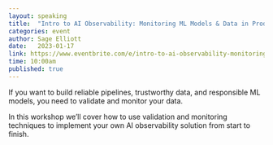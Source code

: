 ```yaml
---
layout: speaking
title:  "Intro to AI Observability: Monitoring ML Models & Data in Production - Workshop"
categories: event
author: Sage Elliott
date:   2023-01-17
link: https://www.eventbrite.com/e/intro-to-ai-observability-monitoring-ml-models-data-in-production-tickets-495707493457?aff=sage
time: 10:00am
published: true
---
```


If you want to build reliable pipelines, trustworthy data, and responsible ML models, you need to validate and monitor your data.

In this workshop we’ll cover how to use validation and monitoring techniques to implement your own AI observability solution from start to finish.

